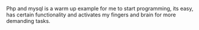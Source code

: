 Php and mysql is a warm up example for me to start programming, its easy, has certain functionality and activates my fingers and brain for more demanding tasks.
